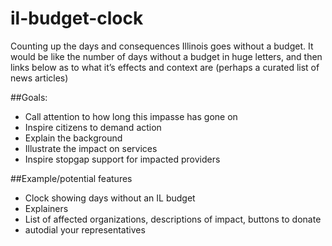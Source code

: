 # il-budget-clock
Counting up the days and consequences Illinois goes without a budget. It would be like the number of days without a budget in huge letters, and then links below as to what it’s effects and context are (perhaps a curated list of news articles)

##Goals: 
 - Call attention to how long this impasse has gone on
 - Inspire citizens to demand action
 - Explain the background
 - Illustrate the impact on services
 - Inspire stopgap support for impacted providers

##Example/potential features
 - Clock showing days without an IL budget
 - Explainers
 - List of affected organizations, descriptions of impact, buttons to donate
 - autodial your representatives
